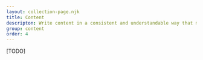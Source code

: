 ```yaml
---
layout: collection-page.njk
title: Content
descripton: Write content in a consistent and understandable way that makes it easier for users to use your service.
group: content
order: 4
---
```


[TODO]
